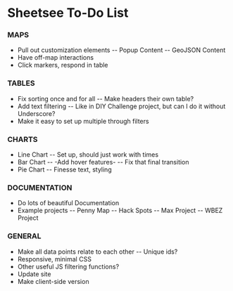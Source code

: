 # Sheetsee To-Do List

### MAPS
- Pull out customization elements
-- Popup Content
-- GeoJSON Content
- Have off-map interactions
- Click markers, respond in table

### TABLES
- Fix sorting once and for all
-- Make headers their own table?
- Add text filtering
-- Like in DIY Challenge project, but can I do it without Underscore?
- Make it easy to set up multiple through filters

### CHARTS
- Line Chart
-- Set up, should just work with times
- Bar Chart
-- -Add hover features-
-- Fix that final transition
- Pie Chart
-- Finesse text, styling

### DOCUMENTATION
- Do lots of beautiful Documentation
- Example projects
-- Penny Map
-- Hack Spots
-- Max Project
-- WBEZ Project

### GENERAL
- Make all data points relate to each other
-- Unique ids?	
- Responsive, minimal CSS
- Other useful JS filtering functions?
- Update site
- Make client-side version
